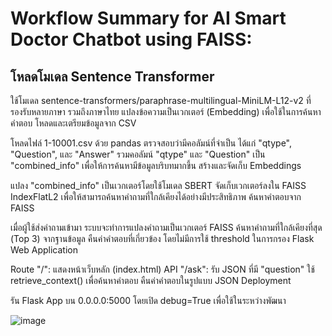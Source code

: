 # Workflow Summary for AI Smart Doctor Chatbot using FAISS:

## โหลดโมเดล Sentence Transformer

ใช้โมเดล sentence-transformers/paraphrase-multilingual-MiniLM-L12-v2 ที่รองรับหลายภาษา รวมถึงภาษาไทย
แปลงข้อความเป็นเวกเตอร์ (Embedding) เพื่อใช้ในการค้นหาคำตอบ
โหลดและเตรียมข้อมูลจาก CSV

โหลดไฟล์ 1-10001.csv ด้วย pandas
ตรวจสอบว่ามีคอลัมน์ที่จำเป็น ได้แก่ "qtype", "Question", และ "Answer"
รวมคอลัมน์ "qtype" และ "Question" เป็น "combined_info" เพื่อให้การค้นหามีข้อมูลบริบทมากขึ้น
สร้างและจัดเก็บ Embeddings

แปลง "combined_info" เป็นเวกเตอร์โดยใช้โมเดล SBERT
จัดเก็บเวกเตอร์ลงใน FAISS IndexFlatL2 เพื่อให้สามารถค้นหาคำถามที่ใกล้เคียงได้อย่างมีประสิทธิภาพ
ค้นหาคำตอบจาก FAISS

เมื่อผู้ใช้ส่งคำถามเข้ามา ระบบจะทำการแปลงคำถามเป็นเวกเตอร์
FAISS ค้นหาคำถามที่ใกล้เคียงที่สุด (Top 3) จากฐานข้อมูล
คืนค่าคำตอบที่เกี่ยวข้อง โดยไม่มีการใช้ threshold ในการกรอง
Flask Web Application

Route "/": แสดงหน้าเว็บหลัก (index.html)
API "/ask":
รับ JSON ที่มี "question"
ใช้ retrieve_context() เพื่อค้นหาคำตอบ
คืนค่าคำตอบในรูปแบบ JSON
Deployment

รัน Flask App บน 0.0.0.0:5000 โดยเปิด debug=True เพื่อใช้ในระหว่างพัฒนา

![image](https://github.com/user-attachments/assets/8f4451de-8252-416a-9d86-609053e25d3a)
